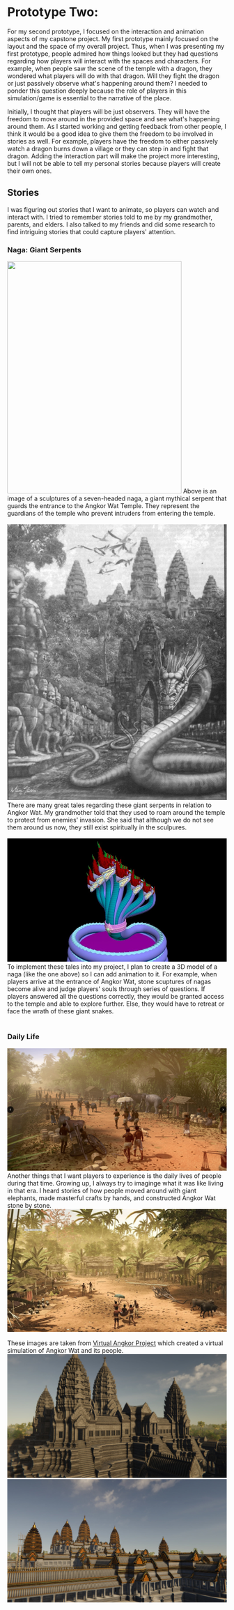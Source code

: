 # Prototype Two: 

For my second prototype, I focused on the interaction and animation aspects of my capstone project. My first prototype mainly focused on the layout and the space of my overall project. Thus, when I was presenting my first prototype, people admired how things looked but they had questions regarding how players will interact with the spaces and characters. For example, when people saw the scene of the temple with a dragon, they wondered what players will do with that dragon. Will they fight the dragon or just passively observe what's happening around them? I needed to ponder this question deeply because the role of players in this simulation/game is essential to the narrative of the place.

Initially, I thought that players will be just observers. They will have the freedom to move around in the provided space and see what's happening around them. As I started working and getting feedback from other people, I think it would be a good idea to give them the freedom to be involved in stories as well. For example, players have the freedom to either passively watch a dragon burns down a village or they can step in and fight that dragon. Adding the interaction part will make the project more interesting, but I will not be able to tell my personal stories because players will create their own ones. 




## Stories
I was figuring out stories that I want to animate, so players can watch and interact with. I tried to remember stories told to me by my grandmother, parents, and elders. I also talked to my friends and did some research to find intriguing stories that could capture players' attention.

### Naga: Giant Serpents
<img src="images/naga2.jpeg" width=400 height=533 >
Above is an image of a sculptures of a seven-headed naga, a giant mythical serpent that guards the entrance to the Angkor Wat Temple. They represent the guardians of the temple who prevent intruders from entering the temple. 
<br/><br/> 

<img src="images/naga1.png">
There are many great tales regarding these giant serpents in relation to Angkor Wat. My grandmother told that they used to roam around the temple to protect from enemies' invasion. She said that although we do not see them around us now, they still exist spiritually in the sculpures. 
<br/><br/> 

<img src="images/nagamodel.jpeg" >
To implement these tales into my project, I plan to create a 3D model of a naga (like the one above) so I can add animation to it. For example, when players arrive at the entrance of Angkor Wat, stone scuptures of nagas become alive and judge players' souls through series of questions. If players answered all the questions correctly, they would be granted access to the temple and able to explore further. Else, they would have to retreat or face the wrath of these giant snakes.
<br/><br/> 

<!-- <img src="images/bas_relief.jpeg"> -->
### Daily Life
<img src="images/daily.png">
Another things that I want players to experience is the daily lives of people during that time. Growing up, I always try to imaginge what it was like living in that era. I heard stories of how people moved around with giant elephants, made masterful crafts by hands, and constructed Angkor Wat stone by stone. 
<img src="images/daily2.jpeg">

These images are taken from [Virtual Angkor Project](https://github.com/pangnasun/RobotaPsyche/tree/main/finalProject_Updated) which created a virtual simulation of Angkor Wat and its people. 
<img src="images/angkor1.jpg">
<img src="images/angkor2.jpg">
